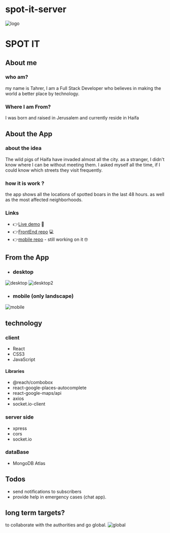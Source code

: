 # spot-it-server
 
![logo](https://raw.githubusercontent.com/tahrer007/spot-it-web-client/main/client/src/assets/images/readme.png "Optional Title")
# SPOT IT

## About me
### who am?
 my name is Tahrer, I am a Full Stack Developer who believes in making the world a better place by technology.
### Where I am From?
I was born and raised in Jerusalem and currently reside in Haifa

## About the App
### about the idea
The wild pigs of Haifa have invaded almost all the city. as a stranger, I didn't know where I can be without meeting them. I asked myself all the time, if I could know which streets they visit frequently.

### how it is work ?
the app shows all the locations of spotted boars in the last 48 hours. as well as the most affected neighborhoods.

###  Links 
* 👉[Live demo](https://spot-it-web-2022.netlify.app/) 🐗
* 👉[FrontEnd repo](https://github.com/tahrer007/spot-it-web-client) 💻
* 👉[mobile repo](https://github.com/tahrer007/spot-it-mobile) - still working on it 🤓


## From the App
* ### desktop
![desktop](https://raw.githubusercontent.com/tahrer007/spot-it-web-client/main/client/src/assets/images/readMe/desktop1.png "Optional Title")
![desktop2](https://raw.githubusercontent.com/tahrer007/spot-it-web-client/main/client/src/assets/images/readMe/desktop2.png "Optional Title")
*  ### mobile (only landscape)
![mobile](https://raw.githubusercontent.com/tahrer007/spot-it-web-client/main/client/src/assets/images/readMe/mobile.png "Optional Title")

## technology 
### client 
* React 
* CSS3
* JavaScript
 #### Libraries
* @reach/combobox
* react-google-places-autocomplete
* react-google-maps/api
* axios 
* socket.io-client
### server side 
* xpress 
* cors
* socket.io
### dataBase 
* MongoDB Atlas


## Todos 
* send notifications to subscribers 
* provide help in emergency cases (chat app).

## long term targets?
to collaborate with the authorities and go global.
![global](/client/src/assets/images/global.jpg "Optional Title")

